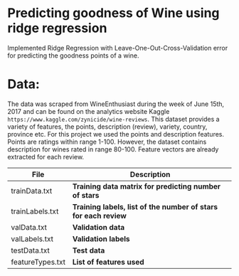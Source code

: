 # Predicting goodness of Wine using ridge regression

Implemented Ridge Regression with Leave-One-Out-Cross-Validation error for predicting the goodness points of a wine.


# Data:
The data was scraped from WineEnthusiast during the week of June 15th, 2017 and can be found on the analytics website Kaggle `https://www.kaggle.com/zynicide/wine-reviews`. This dataset provides a variety of features, the points, description (review), variety, country, province etc. For this project we used the points and description features. Points are ratings within range 1-100. However, the dataset contains description for wines rated in range 80-100. Feature vectors are already extracted for each review.


File | Description
---- | -----------
trainData.txt | **Training data matrix for predicting number of stars**
trainLabels.txt | **Training labels, list of the number of stars for each review**
valData.txt | **Validation data**
valLabels.txt | **Validation labels**
testData.txt | **Test data**
featureTypes.txt | **List of features used**

